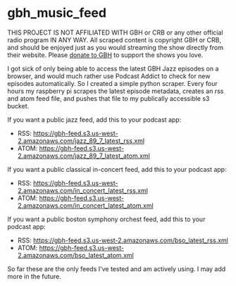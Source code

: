 # gbh_music_feed

THIS PROJECT IS NOT AFFILIATED WITH GBH or CRB or any other official radio program IN ANY WAY. All scraped content is copyright GBH or CRB, and should be enjoyed just as you would streaming the show directly from their website. Please [donate to GBH](http://donate.wgbh.org) to support the shows you love.

I got sick of only being able to access the latest GBH Jazz episodes on a browser, and would much rather use Podcast Addict to check for new episodes automatically. So I created a simple python scraper. Every four hours my raspberry pi scrapes the latest episode metadata, creates an rss and atom feed file, and pushes that file to my publically accessible s3 bucket.

If you want a public jazz feed, add this to your podcast app:
  - RSS: https://gbh-feed.s3.us-west-2.amazonaws.com/jazz_89_7_latest_rss.xml
  - ATOM: https://gbh-feed.s3.us-west-2.amazonaws.com/jazz_89_7_latest_atom.xml

If you want a public classical in-concert feed, add this to your podcast app:
  - RSS: https://gbh-feed.s3.us-west-2.amazonaws.com/in_concert_latest_rss.xml
  - ATOM: https://gbh-feed.s3.us-west-2.amazonaws.com/in_concert_latest_atom.xml

If you want a public boston symphony orchest feed, add this to your podcast app:
  - RSS: https://gbh-feed.s3.us-west-2.amazonaws.com/bso_latest_rss.xml
  - ATOM: https://gbh-feed.s3.us-west-2.amazonaws.com/bso_latest_atom.xml

So far these are the only feeds I've tested and am actively using. I may add more in the future.
